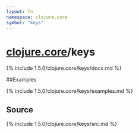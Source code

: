 ```yaml
---
layout: fn
namespace: clojure.core
symbol: "keys"
---
```


# [clojure.core](../)/keys

{% include 1.5.0/clojure.core/keys/docs.md %}

##Examples

{% include 1.5.0/clojure.core/keys/examples.md %}
## Source
{% include 1.5.0/clojure.core/keys/src.md %}

